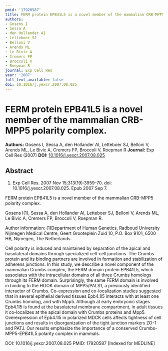 ```yaml
---
pmid: '17920587'
title: FERM protein EPB41L5 is a novel member of the mammalian CRB-MPP5 polarity complex.
authors:
- Gosens I
- Sessa A
- den Hollander AI
- Letteboer SJ
- Belloni V
- Arends ML
- Le Bivic A
- Cremers FP
- Broccoli V
- Roepman R
journal: Exp Cell Res
year: '2007'
full_text_available: false
doi: 10.1016/j.yexcr.2007.08.025
---
```


# FERM protein EPB41L5 is a novel member of the mammalian CRB-MPP5 polarity complex.
**Authors:** Gosens I, Sessa A, den Hollander AI, Letteboer SJ, Belloni V, Arends ML, Le Bivic A, Cremers FP, Broccoli V, Roepman R
**Journal:** Exp Cell Res (2007)
**DOI:** [10.1016/j.yexcr.2007.08.025](https://doi.org/10.1016/j.yexcr.2007.08.025)

## Abstract

1. Exp Cell Res. 2007 Nov 15;313(19):3959-70. doi: 10.1016/j.yexcr.2007.08.025. 
Epub 2007 Sep 7.

FERM protein EPB41L5 is a novel member of the mammalian CRB-MPP5 polarity 
complex.

Gosens I(1), Sessa A, den Hollander AI, Letteboer SJ, Belloni V, Arends ML, Le 
Bivic A, Cremers FP, Broccoli V, Roepman R.

Author information:
(1)Department of Human Genetics, Radboud University Nijmegen Medical Centre, 
Geert Grooteplein Zuid 10, P.O. Box 9101, 6500 HB, Nijmegen, The Netherlands.

Cell polarity is induced and maintained by separation of the apical and 
basolateral domains through specialized cell-cell junctions. The Crumbs protein 
and its binding partners are involved in formation and stabilization of adherens 
junctions. In this study, we describe a novel component of the mammalian Crumbs 
complex, the FERM domain protein EPB41L5, which associates with the 
intracellular domains of all three Crumbs homologs through its FERM domain. 
Surprisingly, the same FERM domain is involved in binding to the HOOK domain of 
MPP5/PALS1, a previously identified interactor of Crumbs. Co-expression and 
co-localization studies suggested that in several epithelial derived tissues 
Epb4.1l5 interacts with at least one Crumbs homolog, and with Mpp5. Although at 
early embryonic stages Epb4.1l5 is found at the basolateral membrane 
compartment, in adult tissues it co-localizes at the apical domain with Crumbs 
proteins and Mpp5. Overexpression of Epb4.1l5 in polarized MDCK cells affects 
tightness of cell junctions and results in disorganization of the tight junction 
markers ZO-1 and PATJ. Our results emphasize the importance of a conserved 
Crumbs-MPP5-EPB41L5 polarity complex in mammals.

DOI: 10.1016/j.yexcr.2007.08.025
PMID: 17920587 [Indexed for MEDLINE]
